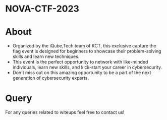 # NOVA-CTF-2023

# About
<ul><li>Organized by the iQube,Tech team of KCT, this exclusive capture the flag event is designed for beginners to showcase their problem-solving skills and learn new techniques. 
<li>This event is the perfect opportunity to network with like-minded individuals, learn new skills, and kick-start your career in cybersecurity. 
<li>Don't miss out on this amazing opportunity to be a part of the next generation of cybersecurity experts.</ul>

# Query
For any queries related to witeups feel free to contact us!
